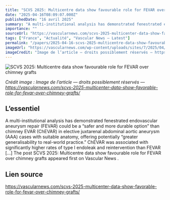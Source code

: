 ```yaml
---
title: "SCVS 2025: Multicentre data show favourable role for FEVAR over chimney grafts"
date: "2025-04-16T08:09:07.000Z"
publishedDate: "16 avril 2025"
summary: "A multi-institutional analysis has demonstrated fenestrated endovascular aneurysm repair (FEVAR) could be a “safer and more durable option” than chimney EVAR (ChEVAR) in elective juxtarenal abdominal aortic aneurysm (AAA) cases with suitable anatomy, offering potentially “greater generalisability to real-world practice.” ChEVAR was associated with significantly higher rates of type I endoleak and reintervention than FEVAR [&#8230;] The post SCVS 2025: Multicentre data show favourable role for FEVAR over chimney grafts appeared first on Vascular News ."
importance: ""
sourceUrl: "https://vascularnews.com/scvs-2025-multicenter-data-show-favorable-role-for-fevar-over-chimney-grafts/"
tags: ["France", "Actualité", "Vascular News — Latest"]
permalink: "/papers/2025-04-16-scvs-2025-multicentre-data-show-favourable-role-for-fevar-over-chimney-grafts"
imageUrl: "https://vascularnews.com/wp-content/uploads/sites/7/2025/04/Brinster-web.jpg"
imageCredit: "Image de l’article — droits possiblement réservés — https://vascularnews.com/scvs-2025-multicenter-data-show-favorable-role-for-fevar-over-chimney-grafts/"
---
```


![SCVS 2025: Multicentre data show favourable role for FEVAR over chimney grafts](https://vascularnews.com/wp-content/uploads/sites/7/2025/04/Brinster-web.jpg)

*Crédit image : Image de l’article — droits possiblement réservés — https://vascularnews.com/scvs-2025-multicenter-data-show-favorable-role-for-fevar-over-chimney-grafts/*

## L’essentiel

A multi-institutional analysis has demonstrated fenestrated endovascular aneurysm repair (FEVAR) could be a “safer and more durable option” than chimney EVAR (ChEVAR) in elective juxtarenal abdominal aortic aneurysm (AAA) cases with suitable anatomy, offering potentially “greater generalisability to real-world practice.” ChEVAR was associated with significantly higher rates of type I endoleak and reintervention than FEVAR [&#8230;] The post SCVS 2025: Multicentre data show favourable role for FEVAR over chimney grafts appeared first on Vascular News .

## Lien source

https://vascularnews.com/scvs-2025-multicenter-data-show-favorable-role-for-fevar-over-chimney-grafts/

